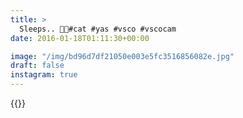 ```yaml
---
title: >
  Sleeps.. 🌛🌟#cat #yas #vsco #vscocam
date: 2016-01-18T01:11:30+00:00

image: "/img/bd96d7df21050e003e5fc3516856082e.jpg"
draft: false
instagram: true
---
```


{{<photo src="/img/bd96d7df21050e003e5fc3516856082e.jpg">}}
